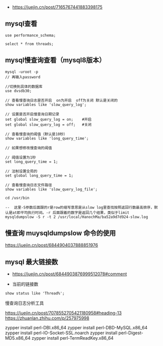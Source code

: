 - https://juejin.cn/post/7165767441883398175


## mysql查看
```
use performance_schema;

select * from threads;
```

## mysql慢查询查看（mysql8版本）
```
mysql -uroot -p
// 再输入password

//切换到具体的数据库
use dvsdb30; 

// 查看慢查询日志是否开启  on为开启  off为关闭 默认是关闭的
show variables like 'slow_query_log';

// 设置是否开启慢查询日期记录
set global slow_query_log = on;    #开启
set global slow_query_log = off;   #关闭

// 查看慢查询的阈值（默认是10秒）
show variables like 'long_query_time';

// 如果想修改慢查询的阈值

// 阈值设置为1秒
set long_query_time = 1;   

// 法制设置全局的
set global long_query_time = 1;   

// 查看慢查询日志文件路径
show variables like 'slow_query_log_file';

cd /usr/bin

--  这里-S参数后面跟的r是row的缩写意思是从slow log里查找按照返回行数最高排序，默认是at即平均执行时间。-r 后面跟着的数字是返回几个结果，类似于limit
mysqldumpslow -S r -t 2 /usr/local/HanochMa/ba52a9d7d924-slow.log
```
## 慢查询 muysqldumpslow 命令的使用
https://juejin.cn/post/6844904037888851976

## mysql 最大链接数
  - https://juejin.cn/post/6844903876999512078#comment

  - 当前的链接数
  
  ```
  show status like 'Thread%';
  ```
  
  慢查询日志分析工具

  https://juejin.cn/post/7078552705421180958#heading-13
  https://zhuanlan.zhihu.com/p/257975998

 zypper install perl-DBI.x86_64
 zypper install perl-DBD-MySQL.x86_64
 zypper install perl-IO-Socket-SSL.noarch
 zypper install perl-Digest-MD5.x86_64
 zypper install perl-TermReadKey.x86_64


